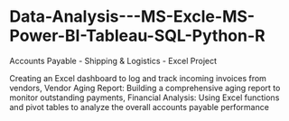 # Data-Analysis---MS-Excle-MS-Power-BI-Tableau-SQL-Python-R
Accounts Payable - Shipping &amp; Logistics - Excel Project

Creating an Excel dashboard to log and track incoming invoices from vendors, 
Vendor Aging Report: Building a comprehensive aging report to monitor outstanding payments, 
Financial Analysis: Using Excel functions and pivot tables to analyze the overall accounts payable performance


